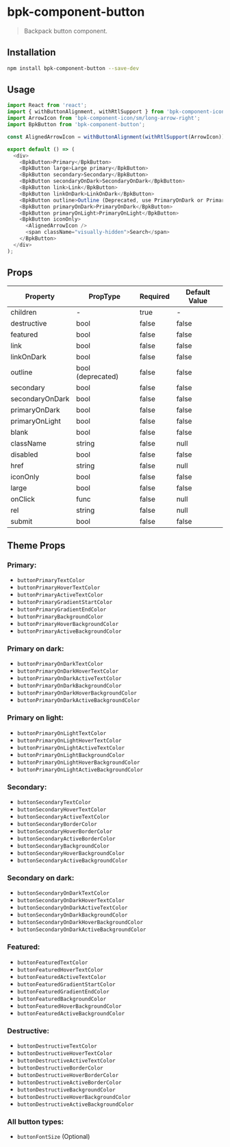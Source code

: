 # bpk-component-button

> Backpack button component.

## Installation

```sh
npm install bpk-component-button --save-dev
```

## Usage

```js
import React from 'react';
import { withButtonAlignment, withRtlSupport } from 'bpk-component-icon';
import ArrowIcon from 'bpk-component-icon/sm/long-arrow-right';
import BpkButton from 'bpk-component-button';

const AlignedArrowIcon = withButtonAlignment(withRtlSupport(ArrowIcon));

export default () => (
  <div>
    <BpkButton>Primary</BpkButton>
    <BpkButton large>Large primary</BpkButton>
    <BpkButton secondary>Secondary</BpkButton>
    <BpkButton secondaryOnDark>SecondaryOnDark</BpkButton>
    <BpkButton link>Link</BpkButton>
    <BpkButton linkOnDark>LinkOnDark</BpkButton>
    <BpkButton outline>Outline (Deprecated, use PrimaryOnDark or PrimaryOnLight instead)</BpkButton>
    <BpkButton primaryOnDark>PrimaryOnDark</BpkButton>
    <BpkButton primaryOnLight>PrimaryOnLight</BpkButton>
    <BpkButton iconOnly>
      <AlignedArrowIcon />
      <span className="visually-hidden">Search</span>
    </BpkButton>
  </div>
);
```

## Props

| Property        | PropType             | Required | Default Value |
| --------------- | -------------------- | -------- | ------------- |
| children        | -                    | true     | -             |
| destructive     | bool                 | false    | false         |
| featured        | bool                 | false    | false         |
| link            | bool                 | false    | false         |
| linkOnDark      | bool                 | false    | false         |
| outline         | bool (deprecated)    | false    | false         |
| secondary       | bool                 | false    | false         |
| secondaryOnDark | bool                 | false    | false         |
| primaryOnDark   | bool                 | false    | false         |
| primaryOnLight  | bool                 | false    | false         |
| blank           | bool                 | false    | false         |
| className       | string               | false    | null          |
| disabled        | bool                 | false    | false         |
| href            | string               | false    | null          |
| iconOnly        | bool                 | false    | false         |
| large           | bool                 | false    | false         |
| onClick         | func                 | false    | null          |
| rel             | string               | false    | null          |
| submit          | bool                 | false    | false         |

## Theme Props

### Primary:

* `buttonPrimaryTextColor`
* `buttonPrimaryHoverTextColor`
* `buttonPrimaryActiveTextColor`
* `buttonPrimaryGradientStartColor`
* `buttonPrimaryGradientEndColor`
* `buttonPrimaryBackgroundColor`
* `buttonPrimaryHoverBackgroundColor`
* `buttonPrimaryActiveBackgroundColor`

### Primary on dark:

* `buttonPrimaryOnDarkTextColor`
* `buttonPrimaryOnDarkHoverTextColor`
* `buttonPrimaryOnDarkActiveTextColor`
* `buttonPrimaryOnDarkBackgroundColor`
* `buttonPrimaryOnDarkHoverBackgroundColor`
* `buttonPrimaryOnDarkActiveBackgroundColor`

### Primary on light:

* `buttonPrimaryOnLightTextColor`
* `buttonPrimaryOnLightHoverTextColor`
* `buttonPrimaryOnLightActiveTextColor`
* `buttonPrimaryOnLightBackgroundColor`
* `buttonPrimaryOnLightHoverBackgroundColor`
* `buttonPrimaryOnLightActiveBackgroundColor`

### Secondary:

* `buttonSecondaryTextColor`
* `buttonSecondaryHoverTextColor`
* `buttonSecondaryActiveTextColor`
* `buttonSecondaryBorderColor`
* `buttonSecondaryHoverBorderColor`
* `buttonSecondaryActiveBorderColor`
* `buttonSecondaryBackgroundColor`
* `buttonSecondaryHoverBackgroundColor`
* `buttonSecondaryActiveBackgroundColor`

### Secondary on dark:

* `buttonSecondaryOnDarkTextColor`
* `buttonSecondaryOnDarkHoverTextColor`
* `buttonSecondaryOnDarkActiveTextColor`
* `buttonSecondaryOnDarkBackgroundColor`
* `buttonSecondaryOnDarkHoverBackgroundColor`
* `buttonSecondaryOnDarkActiveBackgroundColor`

### Featured:

* `buttonFeaturedTextColor`
* `buttonFeaturedHoverTextColor`
* `buttonFeaturedActiveTextColor`
* `buttonFeaturedGradientStartColor`
* `buttonFeaturedGradientEndColor`
* `buttonFeaturedBackgroundColor`
* `buttonFeaturedHoverBackgroundColor`
* `buttonFeaturedActiveBackgroundColor`

### Destructive:

* `buttonDestructiveTextColor`
* `buttonDestructiveHoverTextColor`
* `buttonDestructiveActiveTextColor`
* `buttonDestructiveBorderColor`
* `buttonDestructiveHoverBorderColor`
* `buttonDestructiveActiveBorderColor`
* `buttonDestructiveBackgroundColor`
* `buttonDestructiveHoverBackgroundColor`
* `buttonDestructiveActiveBackgroundColor`

### All button types:
* `buttonFontSize` (Optional)
